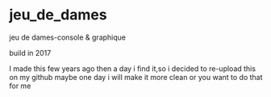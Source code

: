 # jeu_de_dames
jeu de dames-console &amp; graphique

build in 2017

I made this few years ago  then a day i find it,so i decided to re-upload this on my github maybe one day i will make it more clean or you want to do that for me 
